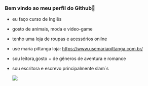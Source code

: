 ### Bem vindo ao meu perfil do Github👋


- eu faço curso de Inglês 
- gosto de animais, moda e video-game
- tenho uma loja de roupas e acessórios onilne
- use maria pittanga loja: https://www.usemariapittanga.com.br/
- sou leitora,gosto + de gêneros de aventura e romance
- sou escritora e escrevo principalmente slam´s

  ![](https://media1.tenor.com/m/eOBwhgtS3mwAAAAC/dog-smile.gif)
